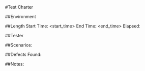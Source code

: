 #Test Charter
<purpose>

##Environment
<environment>

##Length
Start Time: <start_time>
End Time: <end_time>
Elapsed: <elapsed>

##Tester
<tester>

##Scenarios:
<scenarios>

##Defects Found:
<defects>

##Notes:
<notes>
